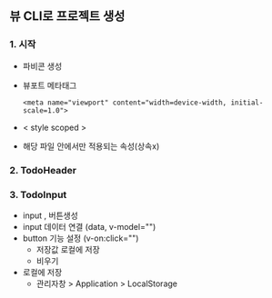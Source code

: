 ## 뷰 CLI로 프로젝트 생성



### 1. 시작

- 파비콘 생성

- 뷰포트 메타태그 

  ```
  <meta name="viewport" content="width=device-width, initial-scale=1.0">
  ```

-  < style scoped >

  - 해당 파일 안에서만 적용되는 속성(상속x)



### 2. TodoHeader



### 3. TodoInput

- input , 버튼생성
- input 데이터 연결 (data, v-model="")
- button 기능 설정 (v-on:click="")
  - 저장값 로컬에 저장 
  - 비우기
- 로컬에 저장
  - 관리자창 > Application > LocalStorage

